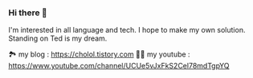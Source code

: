 ### Hi there 👋

I'm interested in all language and tech.
I hope to make my own solution.
Standing on Ted is my dream.


🏞 my blog : https://cholol.tistory.com
🧑‍💻 my youtube : https://www.youtube.com/channel/UCUe5vJxFkS2Cel78mdTgpYQ


<!--
**tkdlek11112/tkdlek11112** is a ✨ _special_ ✨ repository because its `README.md` (this file) appears on your GitHub profile.

Here are some ideas to get you started:

- 🔭 I’m currently working on ...
- 🌱 I’m currently learning ...
- 👯 I’m looking to collaborate on ...
- 🤔 I’m looking for help with ...
- 💬 Ask me about ...
- 📫 How to reach me: ...
- 😄 Pronouns: ...
- ⚡ Fun fact: ...
-->
